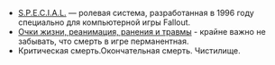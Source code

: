 - [S.P.E.C.I.A.L.](/info/start/special/) — ролевая система, разработанная в 1996 году специально для компьютерной игры Fallout.
- [Очки жизни, реанимация, ранения и травмы](/info/start/hp) - крайне важно не забывать, что смерть в игре перманентная.
- Критическая смерть.Окончательная смерть. Чистилище.


